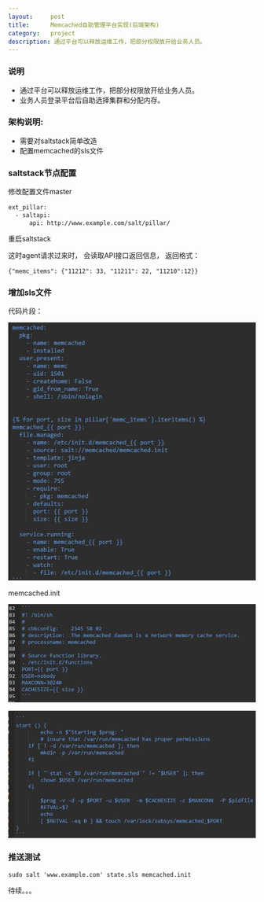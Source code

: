 ```yaml
---
layout:     post
title:      Memcached自助管理平台实现(后端架构)
category:   project
description: 通过平台可以释放运维工作，把部分权限放开给业务人员。
---
```


### 说明

- 通过平台可以释放运维工作，把部分权限放开给业务人员。
- 业务人员登录平台后自助选择集群和分配内存。

### 架构说明:

- 需要对saltstack简单改造
- 配置memcached的sls文件


### saltstack节点配置

修改配置文件master


```
ext_pillar:
  - saltapi:
      api: http://www.example.com/salt/pillar/
```
重启saltstack

这时agent请求过来时， 会读取API接口返回信息， 返回格式：


```
{"memc_items": {"11212": 33, "11211": 22, "11210":12}}
```

### 增加sls文件

代码片段：


![image](/images/memc/code1.jpg)

memcached.init

![image](/images/memc/code2.jpg)

![image](/images/memc/code3.jpg)

### 推送测试


```
sudo salt 'www.example.com' state.sls memcached.init
```


待续。。。